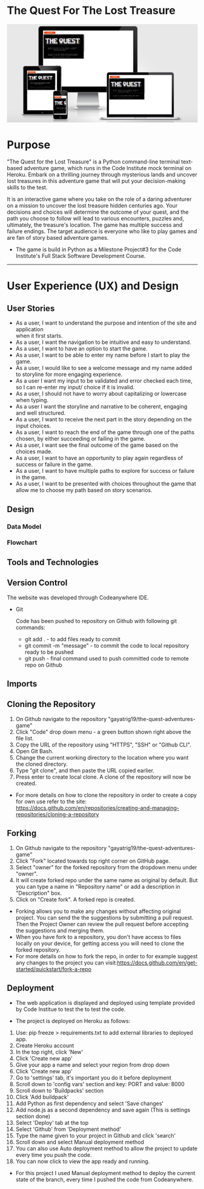 # The Quest For The Lost Treasure

![Website Application Mock Up](assets/the_quest_mockup_screenshot.png)



# Purpose 

"The Quest for the Lost Treasure" is a Python command-line terminal text-based adventure game, which runs in the Code Institute mock terminal on Heroku. Embark on a thrilling journey through mysterious lands and uncover lost treasures in this adventure game that will put your decision-making skills to the test. 

It is an interactive game where you take on the role of a daring adventurer on a mission to uncover the lost treasure hidden centuries ago. Your decisions and choices will determine the outcome of your quest, and the path you choose to follow will lead to various encounters, puzzles and, ultimately, the treasure's location. The game has multiple success and failure endings. The target audience is everyone who like to play games and are fan of story based adventure games.

- The game is build in Python as a Milestone Project#3 for the Code Institute's Full Stack Software
  Development Course.

-------

# User Experience (UX) and Design

## User Stories

- As a user, I want to understand the purpose and intention of the site and application  
  when it first starts.
- As a user, I want the navigation to be intuitive and easy to understand.
- As a user, I want to have an option to start the game.
- As a user, I want to be able to enter my name before I start to play the game.
- As a user, I would like to see a welcome message and my name added to storyline for more engaging
  experience.
- As a user I want my input to be validated and error checked each time, so I can re-enter my input/ 
  choice if it is invalid.
- As a user, I should not have to worry about capitalizing or lowercase when typing.
- As a user I want the storyline and narrative to be coherent, engaging and well structured.
- As a user, I want to receive the next part in the story depending on the input choices.
- As a user, I want to reach the end of the game through one of the paths chosen, by either
  succeeding or failing in the game.
- As a user, I want see the final outcome of the game based on the choices made.
- As a user, I want to have an opportunity to play again regardless of success or failure in the game.
- As a user, I want to have multiple paths to explore for success or failure in the game.
- As a user, I want to be presented with choices throughout the game that allow me to choose my path
  based on story scenarios.

## Design
### Data Model
### Flowchart


## Tools and Technologies

## Version Control

The website was developed through Codeanywhere IDE.

- Git

  Code has been pushed to repository on Github with following git commands:

    - git add . - to add files ready to commit
    - git commit -m "message" - to commit the code to local repository ready to be pushed
    - git push - final command used to push committed code to remote repo on Github

## Imports

## Cloning the Repository

1. On Github navigate to the repository "gayatrig19/the-quest-adventures-game"
2. Click "Code" drop down menu - a green button shown right above the file list.
3. Copy the URL of the repository using "HTTPS", "SSH" or "Github CLI".
4. Open Git Bash.
5. Change the current working directory to the location where you want the cloned directory.
6. Type "git clone", and then paste the URL copied earlier.
7. Press enter to create local clone. A clone of the repository will now be created.

- For more details on how to clone the repository in order to create a copy for own use refer to the 
  site: <https://docs.github.com/en/repositories/creating-and-managing-repositories/cloning-a-repository>

## Forking

1. On Github navigate to the repository "gayatrig19/the-quest-adventures-game"
2. Click "Fork" located towards top right corner on GitHub page.
3. Select "owner" for the forked repository from the dropdown menu under "owner".
4. It will create forked repo under the same name as original by default. 
   But you can type a name in "Repository name" or add a description in "Description" box.
5. Click on "Create fork". A forked repo is created.

- Forking allows you to make any changes without affecting original project. You can send the
  the suggestions by submitting a pull request. Then the Project Owner can review the pull request before accepting the suggestions and merging them.
- When you have fork to a repository, you don't have access to files locally on your device, for 
  getting access you will need to clone the forked repository.
- For more details on how to fork the repo, in order to for example suggest any changes to the 
  project you can visit:<https://docs.github.com/en/get-started/quickstart/fork-a-repo>

## Deployment

- The web application is displayed and deployed using template provided by Code Institue to test the
  to test the code.

- The project is deployed on Heroku as follows:
1. Use: pip freeze > requirements.txt to add external libraries to deployed app.
2. Create Heroku account
3. In the top right, click 'New'
4. Click 'Create new app'
5. Give your app a name and select your region from drop down
6. Click 'Create new app'
7. Go to 'settings' tab, it's important you do it before deployment
8. Scroll down to 'config vars' section and key: PORT and value: 8000
9. Scroll down to 'Buildpacks' section
10. Click 'Add buildpack'
11. Add Python as first dependency and select 'Save changes'
12. Add node.js as a second dependency and save again (This is settings section done)
13. Select 'Deploy' tab at the top
14. Select 'Github' from 'Deployment method'
15. Type the name given to your project in Github and click 'search'
16. Scroll down and select Manual deployment method
17. You can also use Auto deployment method to allow the project to update every time you push the
    code.  
18. You can now click to view the app ready and running.

- For this project I used Manual deployment method to deploy the current state of the branch, every
  time I pushed the code from Codeanywhere.







